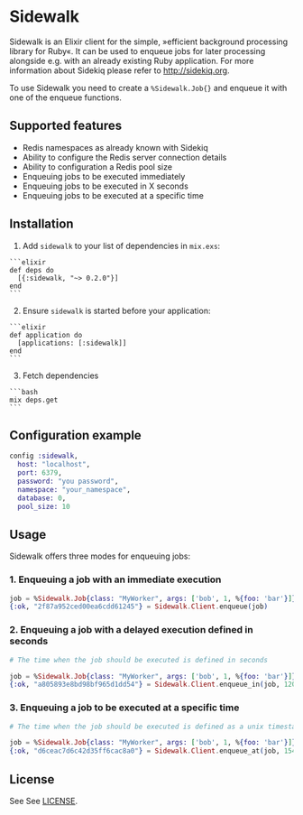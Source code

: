 # Sidewalk
Sidewalk is an Elixir client for the simple, »efficient background processing library for Ruby«.
It can be used to enqueue jobs for later processing alongside e.g. with an already existing Ruby application.
For more information about Sidekiq please refer to http://sidekiq.org.

To use Sidewalk you need to create a `%Sidewalk.Job{}` and enqueue it with one of the enqueue functions.

## Supported features
* Redis namespaces as already known with Sidekiq
* Ability to configure the Redis server connection details
* Ability to configuration a Redis pool size
* Enqueuing jobs to be executed immediately
* Enqueuing jobs to be executed in X seconds
* Enqueuing jobs to be executed at a specific time

## Installation
  1. Add `sidewalk` to your list of dependencies in `mix.exs`:

    ```elixir
    def deps do
      [{:sidewalk, "~> 0.2.0"}]
    end
    ```

  2. Ensure `sidewalk` is started before your application:

    ```elixir
    def application do
      [applications: [:sidewalk]]
    end
    ```

  3. Fetch dependencies

    ```bash
    mix deps.get
    ```

## Configuration example

  ```elixir
  config :sidewalk,
    host: "localhost",
    port: 6379,
    password: "you password",
    namespace: "your_namespace",
    database: 0,
    pool_size: 10
  ```

## Usage
Sidewalk offers three modes for enqueuing jobs:

### 1. Enqueuing a job with an immediate execution

```elixir
job = %Sidewalk.Job{class: "MyWorker", args: ['bob', 1, %{foo: 'bar'}]}
{:ok, "2f87a952ced00ea6cdd61245"} = Sidewalk.Client.enqueue(job)
```

### 2. Enqueuing a job with a delayed execution defined in seconds

```elixir
# The time when the job should be executed is defined in seconds

job = %Sidewalk.Job{class: "MyWorker", args: ['bob', 1, %{foo: 'bar'}]}
{:ok, "a805893e8bd98bf965d1dd54"} = Sidewalk.Client.enqueue_in(job, 120)
```

### 3. Enqueuing a job to be executed at a specific time

```elixir
# The time when the job should be executed is defined as a unix timestamp

job = %Sidewalk.Job{class: "MyWorker", args: ['bob', 1, %{foo: 'bar'}]}
{:ok, "d6ceac7d6c42d35ff6cac8a0"} = Sidewalk.Client.enqueue_at(job, 1546293600)
```

## License
See See [LICENSE](https://raw.githubusercontent.com/railsmechanic/sidewalk/master/LICENSE).
